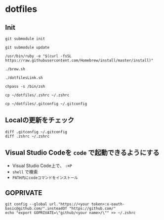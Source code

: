dotfiles
========

## Init

```
git submodule init
```

```
git submodule update
```

```
/usr/bin/ruby -e "$(curl -fsSL https://raw.githubusercontent.com/Homebrew/install/master/install)"
```

```
./brew.sh
```

```
./dotfilesLink.sh
```

```
chpass -s /bin/zsh
```

```
cp ~/dotfiles/.zshrc ~/.zshrc
```

```
cp ~/dotfiles/.gitconfig ~/.gitconfig
```

## Localの更新をチェック

```
diff .gitconfig ~/.gitconfig
diff .zshrc ~/.zshrc
```

## Visual Studio Codeを `code` で起動できるようにする

* Visual Studio Code上で、 `⇧⌘P`
* `shell` で検索
* `PATH内にcodeコマンドをインストール`

## GOPRIVATE

```
git config --global url."https://<your token>:x-oauth-basic@github.com/".insteadOf "https://github.com/"
echo "export GOPRIVATE=\"github/<your name>/\"" >> ~/.zshrc
```
